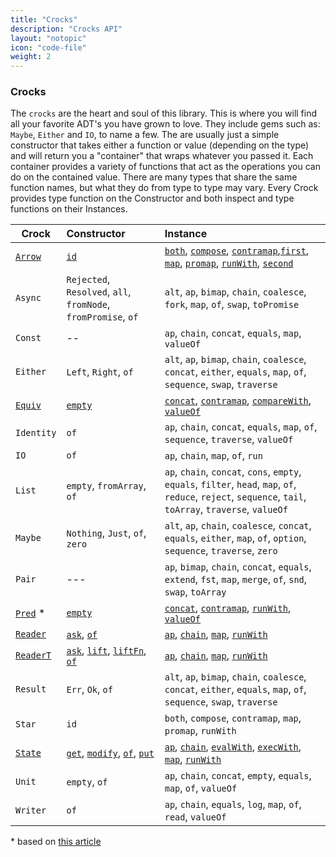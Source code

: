 ```yaml
---
title: "Crocks"
description: "Crocks API"
layout: "notopic"
icon: "code-file"
weight: 2
---
```


### Crocks
The `crocks` are the heart and soul of this library. This is where you will find
all your favorite ADT's you have grown to love. They include gems such as:
`Maybe`, `Either` and `IO`, to name a few. The are usually just a simple
constructor that takes either a function or value (depending on the type)
and will return you a "container" that wraps whatever you passed it. Each
container provides a variety of functions that act as the operations you can do
on the contained value. There are many types that share the same function names,
but what they do from type to type may vary.  Every Crock provides type function
on the Constructor and both inspect and type functions on their Instances.

| Crock | Constructor | Instance |
|---|:---|:---|
| [`Arrow`][arrow] | [`id`][arrow-id] | [`both`][arrow-both], [`compose`][arrow-compose], [`contramap`][arrow-contra],[`first`][arrow-first], [`map`][arrow-map], [`promap`][arrow-promap], [`runWith`][arrow-runwith], [`second`][arrow-second] |
| `Async` | `Rejected`, `Resolved`, `all`, `fromNode`, `fromPromise`, `of` | `alt`, `ap`, `bimap`, `chain`, `coalesce`, `fork`, `map`, `of`, `swap`, `toPromise` |
| `Const` | -- | `ap`, `chain`, `concat`, `equals`, `map`, `valueOf` |
| `Either` | `Left`, `Right`, `of`| `alt`, `ap`, `bimap`, `chain`, `coalesce`, `concat`, `either`, `equals`, `map`, `of`, `sequence`, `swap`, `traverse` |
| [`Equiv`][equiv] | [`empty`][equiv-empty] | [`concat`][equiv-concat], [`contramap`][equiv-contra], [`compareWith`][equiv-compare], [`valueOf`][equiv-value] |
| `Identity` | `of` | `ap`, `chain`, `concat`, `equals`, `map`, `of`, `sequence`, `traverse`, `valueOf` |
| `IO` | `of` | `ap`, `chain`, `map`, `of`, `run` |
| `List` |  `empty`, `fromArray`, `of` | `ap`, `chain`, `concat`, `cons`, `empty`, `equals`, `filter`, `head`, `map`, `of`, `reduce`, `reject`, `sequence`, `tail`, `toArray`, `traverse`, `valueOf` |
| `Maybe` | `Nothing`, `Just`, `of`, `zero` | `alt`, `ap`, `chain`, `coalesce`, `concat`, `equals`, `either`, `map`, `of`, `option`, `sequence`, `traverse`, `zero` |
| `Pair` | --- | `ap`, `bimap`, `chain`, `concat`, `equals`, `extend`, `fst`, `map`, `merge`, `of`, `snd`, `swap`, `toArray` |
| [`Pred`][pred] * | [`empty`][pred-empty] | [`concat`][pred-concat], [`contramap`][pred-contra], [`runWith`][pred-run], [`valueOf`][pred-value] |
| [`Reader`][reader] | [`ask`][reader-ask], [`of`][reader-of] | [`ap`][reader-ap], [`chain`][reader-chain], [`map`][reader-map], [`runWith`][reader-run] |
| [`ReaderT`][readert] | [`ask`][readert-ask], [`lift`][readert-lift], [`liftFn`][readert-liftfn], [`of`][readert-of] | [`ap`][readert-ap], [`chain`][readert-chain], [`map`][readert-map], [`runWith`][readert-run] |
| `Result` | `Err`, `Ok`, `of`| `alt`, `ap`, `bimap`, `chain`, `coalesce`, `concat`, `either`, `equals`, `map`, `of`, `sequence`, `swap`, `traverse` |
| `Star` | `id` | `both`, `compose`, `contramap`, `map`, `promap`, `runWith` |
| [`State`][state] | [`get`][state-get], [`modify`][state-modify], [`of`][state-of], [`put`][state-put] | [`ap`][state-ap], [`chain`][state-chain], [`evalWith`][state-eval], [`execWith`][state-exec], [`map`][state-map], [`runWith`][state-run] |
| `Unit` | `empty`, `of` | `ap`, `chain`, `concat`, `empty`, `equals`, `map`, `of`, `valueOf` |
| `Writer`| `of` | `ap`, `chain`, `equals`, `log`, `map`, `of`, `read`, `valueOf` |

\* based on [this article](https://medium.com/@drboolean/monoidal-contravariant-functors-are-actually-useful-1032211045c4#.polugsx2a)

[arrow]: Arrow.html
[arrow-id]: Arrow.html#id
[arrow-both]: Arrow.html#both
[arrow-compose]: Arrow.html#compose
[arrow-contra]: Arrow.html#contramap
[arrow-first]: Arrow.html#first
[arrow-map]: Arrow.html#map
[arrow-promap]: Arrow.html#promap
[arrow-runwith]: Arrow.html#runwith
[arrow-second]: Arrow.html#second

[equiv]: Equiv.html
[equiv-empty]: Equiv.html#empty
[equiv-concat]: Equiv.html#concat
[equiv-contra]: Equiv.html#contramap
[equiv-compare]: Equiv.html#comparewith
[equiv-value]: Equiv.html#valueof

[pred]: Pred.html
[pred-empty]: Pred.html#empty
[pred-concat]: Pred.html#concat
[pred-contra]: Pred.html#contramap
[pred-run]: Pred.html#runwith
[pred-value]: Pred.html#valueof

[reader]: Reader.html
[reader-ask]: Reader.html#ask
[reader-of]: Reader.html#of
[reader-ap]: Reader.html#ap
[reader-chain]: Reader.html#chain
[reader-map]: Reader.html#map
[reader-run]: Reader.html#runwith

[readert]: ReaderT.html
[readert-ask]: ReaderT.html#ask
[readert-lift]: ReaderT.html#lift
[readert-liftfn]: ReaderT.html#liftfn
[readert-of]: ReaderT.html#of
[readert-ap]: ReaderT.html#ap
[readert-chain]: ReaderT.html#chain
[readert-map]: ReaderT.html#map
[readert-run]: ReaderT.html#runwith

[state]: State.html
[state-get]: State.html#get
[state-modify]: State.html#modify
[state-put]: State.html#put
[state-of]: State.html#of
[state-ap]: State.html#ap
[state-chain]: State.html#chain
[state-map]: State.html#map
[state-run]: State.html#runwith
[state-eval]: State.html#evalwith
[state-exec]: State.html#execwith
